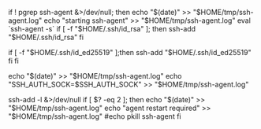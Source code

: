 if ! pgrep ssh-agent &>/dev/null; then
  echo "$(date)" >> "$HOME/tmp/ssh-agent.log"
  echo "starting ssh-agent" >> "$HOME/tmp/ssh-agent.log"
  eval `ssh-agent -s`
  if [ -f "$HOME/.ssh/id_rsa" ]; then
    ssh-add "$HOME/.ssh/id_rsa"
  fi

  if [ -f "$HOME/.ssh/id_ed25519" ];then
    ssh-add "$HOME/.ssh/id_ed25519"
  fi
fi

echo "$(date)" >> "$HOME/tmp/ssh-agent.log"
echo "SSH_AUTH_SOCK=$SSH_AUTH_SOCK" >> "$HOME/tmp/ssh-agent.log"

ssh-add -l &>/dev/null
if [ $? -eq 2 ]; then
  echo "$(date)" >> "$HOME/tmp/ssh-agent.log"
  echo "agent restart required" >> "$HOME/tmp/ssh-agent.log"
  #echo pkill ssh-agent
fi
